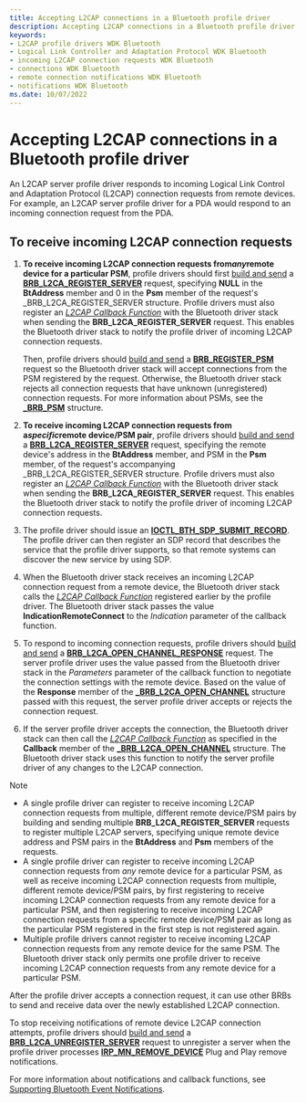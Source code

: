 ```yaml
---
title: Accepting L2CAP connections in a Bluetooth profile driver
description: Accepting L2CAP connections in a Bluetooth profile driver
keywords:
- L2CAP profile drivers WDK Bluetooth
- Logical Link Controller and Adaptation Protocol WDK Bluetooth
- incoming L2CAP connection requests WDK Bluetooth
- connections WDK Bluetooth
- remote connection notifications WDK Bluetooth
- notifications WDK Bluetooth
ms.date: 10/07/2022
---
```


# Accepting L2CAP connections in a Bluetooth profile driver

An L2CAP server profile driver responds to incoming Logical Link Control and Adaptation Protocol (L2CAP) connection requests from remote devices. For example, an L2CAP server profile driver for a PDA would respond to an incoming connection request from the PDA.

## To receive incoming L2CAP connection requests

1. **To receive incoming L2CAP connection requests from*any*remote device for a particular PSM**, profile drivers should first [build and send](building-and-sending-a-brb.md) a [**BRB\_L2CA\_REGISTER\_SERVER**](/previous-versions/ff536618(v=vs.85)) request, specifying **NULL** in the **BtAddress** member and 0 in the **Psm** member of the request's \_BRB\_L2CA\_REGISTER\_SERVER structure. Profile drivers must also register an [*L2CAP Callback Function*](/windows-hardware/drivers/ddi/bthddi/nc-bthddi-pfnbthport_indication_callback) with the Bluetooth driver stack when sending the **BRB\_L2CA\_REGISTER\_SERVER** request. This enables the Bluetooth driver stack to notify the profile driver of incoming L2CAP connection requests.

    Then, profile drivers should [build and send](building-and-sending-a-brb.md) a [**BRB\_REGISTER\_PSM**](/previous-versions/ff536621(v=vs.85)) request so the Bluetooth driver stack will accept connections from the PSM registered by the request. Otherwise, the Bluetooth driver stack rejects all connection requests that have unknown (unregistered) connection requests. For more information about PSMs, see the [**\_BRB\_PSM**](/windows-hardware/drivers/ddi/bthddi/ns-bthddi-_brb_psm) structure.

1. **To receive incoming L2CAP connection requests from a*specific*remote device/PSM pair**, profile drivers should [build and send](building-and-sending-a-brb.md) a [**BRB\_L2CA\_REGISTER\_SERVER**](/previous-versions/ff536618(v=vs.85)) request, specifying the remote device's address in the **BtAddress** member, and PSM in the **Psm** member, of the request's accompanying \_BRB\_L2CA\_REGISTER\_SERVER structure. Profile drivers must also register an [*L2CAP Callback Function*](/windows-hardware/drivers/ddi/bthddi/nc-bthddi-pfnbthport_indication_callback) with the Bluetooth driver stack when sending the **BRB\_L2CA\_REGISTER\_SERVER** request. This enables the Bluetooth driver stack to notify the profile driver of incoming L2CAP connection requests.

1. The profile driver should issue an [**IOCTL\_BTH\_SDP\_SUBMIT\_RECORD**](/windows-hardware/drivers/ddi/bthioctl/ni-bthioctl-ioctl_bth_sdp_submit_record). The profile driver can then register an SDP record that describes the service that the profile driver supports, so that remote systems can discover the new service by using SDP.

1. When the Bluetooth driver stack receives an incoming L2CAP connection request from a remote device, the Bluetooth driver stack calls the [*L2CAP Callback Function*](/windows-hardware/drivers/ddi/bthddi/nc-bthddi-pfnbthport_indication_callback) registered earlier by the profile driver. The Bluetooth driver stack passes the value **IndicationRemoteConnect** to the *Indication* parameter of the callback function.

1. To respond to incoming connection requests, profile drivers should [build and send](building-and-sending-a-brb.md) a [**BRB\_L2CA\_OPEN\_CHANNEL\_RESPONSE**](/previous-versions/ff536616(v=vs.85)) request. The server profile driver uses the value passed from the Bluetooth driver stack in the *Parameters* parameter of the callback function to negotiate the connection settings with the remote device. Based on the value of the **Response** member of the [**\_BRB\_L2CA\_OPEN\_CHANNEL**](/windows-hardware/drivers/ddi/bthddi/ns-bthddi-_brb_l2ca_open_channel) structure passed with this request, the server profile driver accepts or rejects the connection request.

1. If the server profile driver accepts the connection, the Bluetooth driver stack can then call the [*L2CAP Callback Function*](/windows-hardware/drivers/ddi/bthddi/nc-bthddi-pfnbthport_indication_callback) as specified in the **Callback** member of the [**\_BRB\_L2CA\_OPEN\_CHANNEL**](/windows-hardware/drivers/ddi/bthddi/ns-bthddi-_brb_l2ca_open_channel) structure. The Bluetooth driver stack uses this function to notify the server profile driver of any changes to the L2CAP connection.

> [!NOTE]
>
> - A single profile driver can register to receive incoming L2CAP connection requests from multiple, different remote device/PSM pairs by building and sending multiple **BRB\_L2CA\_REGISTER\_SERVER** requests to register multiple L2CAP servers, specifying unique remote device address and PSM pairs in the **BtAddress** and **Psm** members of the requests.
> - A single profile driver can register to receive incoming L2CAP connection requests from *any* remote device for a particular PSM, as well as receive incoming L2CAP connection requests from multiple, different remote device/PSM pairs, by first registering to receive incoming L2CAP connection requests from any remote device for a particular PSM, and then registering to receive incoming L2CAP connection requests from a specific remote device/PSM pair as long as the particular PSM registered in the first step is not registered again.
> - Multiple profile drivers cannot register to receive incoming L2CAP connection requests from any remote device for the same PSM. The Bluetooth driver stack only permits one profile driver to receive incoming L2CAP connection requests from any remote device for a particular PSM.

After the profile driver accepts a connection request, it can use other BRBs to send and receive data over the newly established L2CAP connection.

To stop receiving notifications of remote device L2CAP connection attempts, profile drivers should [build and send](building-and-sending-a-brb.md) a [**BRB\_L2CA\_UNREGISTER\_SERVER**](/previous-versions/ff536619(v=vs.85)) request to unregister a server when the profile driver processes [**IRP\_MN\_REMOVE\_DEVICE**](../kernel/irp-mn-remove-device.md) Plug and Play remove notifications.

For more information about notifications and callback functions, see [Supporting Bluetooth Event Notifications](supporting-bluetooth-event-notifications.md).
